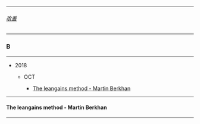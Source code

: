 
---

###### [改善](https://github.com/ttltrk/0C/blob/master/README.MD)

---

### B

---

* 2018

  * OCT
  
    * <a href='#leangains_mb'>The leangains method - Martin Berkhan</a>

---

<h4 id='leangains_mb'>The leangains method - Martin Berkhan</h4>

---
